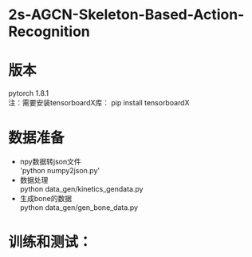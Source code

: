 2s-AGCN-Skeleton-Based-Action-Recognition
==

版本
==
pytorch 1.8.1  <br>
注：需要安装tensorboardX库：    pip install tensorboardX

数据准备
==
* npy数据转json文件  <br>
      'python numpy2json.py'     
* 数据处理  <br>
      python data_gen/kinetics_gendata.py
* 生成bone的数据  <br>
      python data_gen/gen_bone_data.py
 
训练和测试：
==


